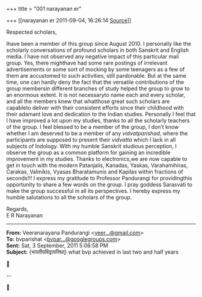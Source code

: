 +++
title = "001 narayanan er"

+++
[[narayanan er	2011-09-04, 16:26:14 [Source](https://groups.google.com/g/bvparishat/c/pdOdbRlUhQk)]]



Respected scholars,

Ihave been a member of this group since August 2010. I personally like the scholarly conversations of profound scholars in both Sanskrit and English media. I have not observed any negative impact of this particular mail group. Yes, there mighthave had some rare postings of irrelevant advertisements or some sort of mocking by some teenagers as a few of them are accustomed to such activities, still pardonable. But at the same time, one can hardly deny the fact that the versatile contributions of the group membersin different branches of study helped the group to grow to an enormous extent. It is not necessaryto name each and every scholar, and all the members knew that whatthose great such scholars are capableto deliver with their consistent efforts since their childhood with their adamant love and dedication to the Indian studies. Personally I feel that I have improved a lot upon my studies, thanks to all the scholarly teachers of the group. I feel blessed to be a member of the group, I don’t know whether I am deserved to be a member of any *vidvatparishad*, where the participants are supposed to present their *vidvatta* which I lack in all subjects of Indology. With my humble Sanskrit studious perception, I observe the group as a common platform for gaining an incredible improvement in my studies. Thanks to electronics,we are now capable to get in touch with the modern Patanjalis, Kanadas, Yaskas, Varahamihiras, Carakas, Valmikis, Vyasas Bharatamunis and Kapilas within fractions of seconds!!! I express my gratitude to Professor Pandurangi for providingthis opportunity to share a few words on the group. I pray goddess Sarasvati to make the group successful in all its perspectives. I hereby express my humble salutations to all the scholars of the group.



Regards,  
E R Narayanan

  

  

------------------------------------------------------------------------

**From:** Veeranarayana Pandurangi \<[veer...@gmail.com]()\>  
**To:** bvparishat \<[bvpar...@googlegroups.com]()\>  
**Sent:** Sat, 3 September, 2011 5:06:58 PM  
**Subject:** {भारतीयविद्वत्परिषत्} what bvp achieved in last two and half years  



--  



